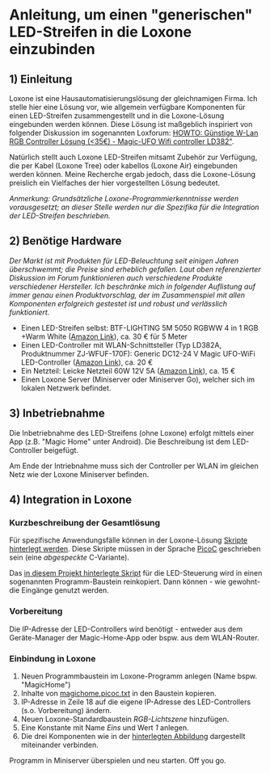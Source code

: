 # Anleitung, um einen "generischen" LED-Streifen in die Loxone einzubinden 

## 1) Einleitung
Loxone ist eine Hausautomatisierungslösung der gleichnamigen Firma. Ich stelle hier eine Lösung vor, wie allgemein verfügbare Komponenten für einen LED-Streifen zusammengestellt und in die Loxone-Lösung eingebunden werden können.
Diese Lösung ist maßgeblich inspiriert von folgender Diskussion im sogenannten Loxforum: [HOWTO: Günstige W-Lan RGB Controller Lösung (<35€) - Magic-UFO Wifi controller LD382"](https://www.loxforum.com/forum/faqs-tutorials-howto-s/1236-howto-g%C3%BCnstige-w-lan-rgb-controller-l%C3%B6sung-35%E2%82%AC-magic-ufo-wifi-controller-ld382).

Natürlich stellt auch Loxone LED-Streifen mitsamt Zubehör zur Verfügung, die per Kabel (Loxone Tree) oder kabellos (Loxone Air) eingebunden werden können. Meine Recherche ergab jedoch, dass die Loxone-Lösung preislich ein Vielfaches der hier vorgestellten Lösung bedeutet.

*Anmerkung: Grundsätzliche Loxone-Programmierkenntnisse werden vorausgesetzt; an dieser Stelle werden nur die Spezifika für die Integration der LED-Streifen beschrieben.*

## 2) Benötige Hardware
*Der Markt ist mit Produkten für LED-Beleuchtung seit einigen Jahren überschwemmt; die Preise sind erheblich gefallen. Laut oben referenzierter Diskussion im Forum funktionieren auch verschiedene Produkte verschiedener Hersteller. Ich beschränke mich in folgender Auflistung auf immer genau einen Produktvorschlag, der im Zusammenspiel mit allen Komponenten erfolgreich gestestet ist und robust und verlässlich funktioniert.*

* Einen LED-Streifen selbst: BTF-LIGHTING 5M 5050 RGBWW 4 in 1 RGB +Warm White ([Amazon Link](https://www.amazon.de/gp/product/B01D1I50UW/ref=ppx_yo_dt_b_asin_title_o07_s01?ie=UTF8&psc=1)), ca. 30 € für 5 Meter
* Einen LED-Controller mit WLAN-Schnittsteller (Typ LD382A, Produktnummer ZJ-WFUF-170F): Generic DC12-24 V Magic UFO-WiFi LED-Controller ([Amazon Link](https://www.amazon.de/gp/product/B00Q7STR4E/ref=ppx_yo_dt_b_asin_title_o07_s00?ie=UTF8&psc=1)), ca. 20 €
* Ein Netzteil: Leicke Netzteil 60W 12V 5A ([Amazon Link](https://www.amazon.de/gp/product/B001W3UYLY/ref=ppx_yo_dt_b_asin_title_o07_s00?ie=UTF8&psc=1)), ca. 15 €
* Einen Loxone Server (Miniserver oder Miniserver Go), welcher sich im lokalen Netzwerk befindet.

## 3) Inbetriebnahme
Die Inbetriebnahme des LED-Streifens (ohne Loxone) erfolgt mittels einer App (z.B. "Magic Home" unter Android). Die Beschreibung ist dem LED-Controller beigefügt.

Am Ende der Intriebnahme muss sich der Controller per WLAN im gleichen Netz wie der Loxone Miniserver befinden.

## 4) Integration in Loxone

### Kurzbeschreibung der Gesamtlösung
Für spezifische Anwendungsfälle können in der Loxone-Lösung [Skripte hinterlegt werden](https://www.loxone.com/dede/kb/script-programming/). Diese Skripte müssen in der Sprache [PicoC](http://code.google.com/p/picoc/) geschrieben sein (eine *abgespeckte* C-Variante). 

Das [in diesem Projekt hinterlegte Skript](https://github.com/kichkasch/kichkasch_loxonetools/blob/master/magichome/magichome.picoc.txt) für die LED-Steuerung wird in einen sogenannten Programm-Baustein reinkopiert. Dann können - wie gewohnt- die Eingänge genutzt werden.

### Vorbereitung
Die IP-Adresse der LED-Controllers wird benötigt - entweder aus dem Geräte-Manager der Magic-Home-App oder bspw. aus dem WLAN-Router.

### Einbindung in Loxone
1) Neuen Programmbaustein im Loxone-Programm anlegen (Name bspw. "MagicHome")
2) Inhalte von [magichome.picoc.txt](https://github.com/kichkasch/kichkasch_loxonetools/blob/master/magichome/magichome.picoc.txt) in den Baustein kopieren.
3) IP-Adresse in Zeile 18 auf die eigene IP-Adresse des LED-Controllers (s.o. Vorbereitung) ändern.
4) Neuen Loxone-Standardbaustein *RGB-Lichtszene* hinzufügen.
5) Eine Konstante mit Name *Eins* und Wert *1* anlegen.
6) Die drei Komponenten wie in der [hinterlegten Abbildung](https://github.com/kichkasch/kichkasch_loxonetools/blob/master/magichome/magicHome.loxone.jpg) dargestellt miteinander verbinden.

Programm in Miniserver überspielen und neu starten. Off you go.
